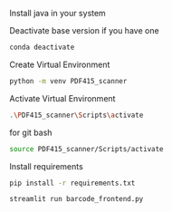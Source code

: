 
Install java in your system

Deactivate base version if you have one
```bash
conda deactivate
```

Create Virtual Environment
```bash
python -m venv PDF415_scanner
```

Activate Virtual Environment
```bash
.\PDF415_scanner\Scripts\activate
```
for git bash
```bash
source PDF415_scanner/Scripts/activate
```

Install requirements
```bash
pip install -r requirements.txt
```

```bash
streamlit run barcode_frontend.py
```